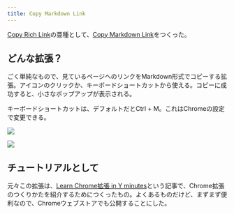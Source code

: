 ```yaml
---
title: Copy Markdown Link
---
```

[Copy Rich Link](https://chrome.google.com/webstore/detail/copy-rich-link/hikiamlgpdcabppakpmemaofmkgknpea)の亜種として、[Copy Markdown Link](https://chrome.google.com/webstore/detail/copy-markdown-link/gkceaaphhbeanfciglgpffnncfpipjpa)をつくった。

どんな拡張？
------

ごく単純なもので、見ているページへのリンクをMarkdown形式でコピーする拡張。アイコンのクリックか、キーボードショートカットから使える。コピーに成功すると、小さなポップアップが表示される。

キーボードショートカットは、デフォルトだとCtrl + M。これはChromeの設定で変更できる。

![](https://lh4.googleusercontent.com/kht0k6-BY4YKOWiLakDmyEacdpmkQuk34BLF50B1wnNyRkyC_FRVUQDRAU_t94ACPgbZX_7KF0hNr5jBPNdAmfo7z_EtQkHGiV5flNTbOJ992ZdypaCERT-FXPkc4Cq8BwAb-zzex8vWkwmjTc2Q9C-TG13LIXkCX2S2wYIgt_R7u1S4UIGjDZ6ntKF7)

![](https://lh4.googleusercontent.com/0GmjB4bUudK04jpP4GPJeMKD2a44b-zGSQm2YrYTsgfMupQrR2338x7yFgGJnyniducFNW6rS0tmbSfM2LUJok4gLqX9_Ox9pjG7DfDH3J0UY1aoLx5oVCeN2eLVxag18m5oqpW3k3rGPQqtCiGkIJnatu8siAkq_g1KQzZ5zCxGeF3OrG6XOk6dfgvv)

チュートリアルとして
----------

元々この拡張は、[Learn Chrome拡張 in Y minutes](https://r7kamura.com/articles/2022-05-18-learn-chrome-extention-in-y-minutes)という記事で、Chrome拡張のつくりかたを紹介するためにつくったもの。よくあるものだけど、まずまず便利なので、Chromeウェブストアでも公開することにした。
